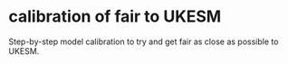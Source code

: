 # calibration of fair to UKESM

Step-by-step model calibration to try and get fair as close as possible to UKESM.
